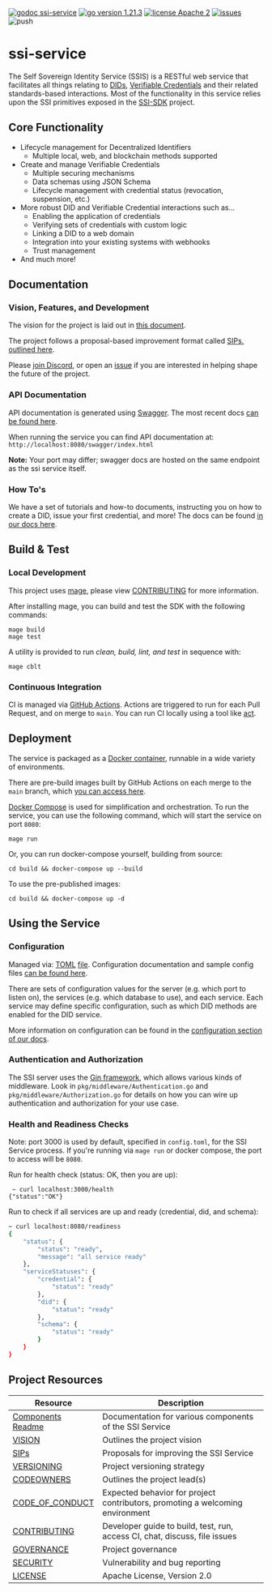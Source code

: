 [![godoc ssi-service](https://img.shields.io/badge/godoc-ssi--service-blue)](https://github.com/TBD54566975/ssi-service)
[![go version 1.21.3](https://img.shields.io/badge/go_version-1.21.3-brightgreen)](https://go.dev/)
[![license Apache 2](https://img.shields.io/badge/license-Apache%202-black)](https://github.com/TBD54566975/ssi-service/blob/main/LICENSE)
[![issues](https://img.shields.io/github/issues/TBD54566975/ssi-service)](https://github.com/TBD54566975/ssi-service/issues)
![push](https://github.com/TBD54566975/ssi-service/workflows/ssi-service-ci/badge.svg?branch=main&event=push)

# ssi-service

The Self Sovereign Identity Service (SSIS) is a RESTful web service that facilitates all things relating
to [DIDs](https://www.w3.org/TR/did-core/),
[Verifiable Credentials](https://www.w3.org/TR/vc-data-model) and their related standards-based interactions. Most of
the functionality in this service
relies upon the SSI primitives exposed in the [SSI-SDK](https://github.com/TBD54566975/ssi-sdk) project.

## Core Functionality

- Lifecycle management for Decentralized Identifiers
    - Multiple local, web, and blockchain methods supported
- Create and manage Verifiable Credentials
    - Multiple securing mechanisms
    - Data schemas using JSON Schema
    - Lifecycle management with credential status (revocation, suspension, etc.)
- More robust DID and Verifiable Credential interactions such as...
    - Enabling the application of credentials
    - Verifying sets of credentials with custom logic
    - Linking a DID to a web domain
    - Integration into your existing systems with webhooks
    - Trust management
- And much more!

## Documentation

### Vision, Features, and Development

The vision for the project is laid out in [this document](doc/service/vision.md).

The project follows a proposal-based improvement format called [SIPs, outlined here](sip/README.md).

Please [join Discord](https://discord.com/invite/tbd), or open an [issue](https://github.com/TBD54566975/ssi-service/issues) if you are interested in helping shape the future of the
project.

### API Documentation

API documentation is generated using [Swagger](https://swagger.io/). The most recent
docs [can be found here](doc/swagger.yaml).

When running the service you can find API documentation at: `http://localhost:8080/swagger/index.html`

**Note:** Your port may differ; swagger docs are hosted on the same endpoint as the ssi service itself.

### How To's

We have a set of tutorials and how-to documents, instructing you on how to create a DID, issue your first credential,
and more! The docs can be found [in our docs here](doc/README.md).

## Build & Test

### Local Development
This project uses [mage](https://magefile.org/), please
view [CONTRIBUTING](https://github.com/TBD54566975/ssi-service/blob/main/CONTRIBUTING.md) for more information.

After installing mage, you can build and test the SDK with the following commands:

```
mage build
mage test
```

A utility is provided to run _clean, build, lint, and test_ in sequence with:

```
mage cblt
```

### Continuous Integration

CI is managed via [GitHub Actions](https://github.com/TBD54566975/ssi-service/actions). Actions are triggered to run for
each Pull Request, and on merge to `main`.
You can run CI locally using a tool like [act](https://github.com/nektos/act).

## Deployment

The service is packaged as a [Docker container](https://www.docker.com/), runnable in a wide variety of
environments.

There are pre-build images built by GitHub Actions on each merge to the `main` branch,
which [you can access here](https://github.com/orgs/TBD54566975/packages?repo_name=ssi-service).

[Docker Compose](https://docs.docker.com/compose/) is used for simplification and orchestration. To run
the service, you can use the following command, which will start the service on port `8080`:

```shell
mage run
```

Or, you can run docker-compose yourself, building from source:

```shell
cd build && docker-compose up --build
```

To use the pre-published images:

```shell
cd build && docker-compose up -d
```

## Using the Service

### Configuration

Managed via:
[TOML](https://toml.io/en/) [file](config/dev.toml). Configuration documentation and sample config
files [can be found here](config/README.md).

There are sets of configuration values for the server (e.g. which port to listen on), the services (e.g. which database
to use),
and each service. Each service may define specific configuration, such as which DID methods are enabled for the DID
service.

More information on configuration can be found in the [configuration section of our docs](doc/README.md).

### Authentication and Authorization

The SSI server uses the [Gin framework](https://github.com/gin-gonic/gin), which allows various kinds of middleware.
Look in `pkg/middleware/Authentication.go` and `pkg/middleware/Authorization.go` for details on how you can wire up
authentication and authorization for your use case.

### Health and Readiness Checks

Note: port 3000 is used by default, specified in `config.toml`, for the SSI Service process. If you're running
via `mage run` or docker compose, the port to access will be `8080`.

Run for health check (status: OK, then you are up):

```shell
 ~ curl localhost:3000/health
{"status":"OK"}
```

Run to check if all services are up and ready (credential, did, and schema):

```bash
~ curl localhost:8080/readiness
{
    "status": {
        "status": "ready",
        "message": "all service ready"
    },
    "serviceStatuses": {
        "credential": {
            "status": "ready"
        },
        "did": {
            "status": "ready"
        },
        "schema": {
            "status": "ready"
        }
    }
}
```

## Project Resources

| Resource                                                                                   | Description                                                                   |
|--------------------------------------------------------------------------------------------|-------------------------------------------------------------------------------|
| [Components Readme](https://github.com/TBD54566975/ssi-service/blob/main/doc/README.md)    | Documentation for various components of the SSI Service                       |
| [VISION](https://github.com/TBD54566975/ssi-service/blob/main/doc/VISION.md)               | Outlines the project vision                                                   |
| [SIPs](sip/README.md)                                                                      | Proposals for improving the SSI Service                                       |
| [VERSIONING](https://github.com/TBD54566975/ssi-service/blob/main/doc/VERSIONING.md)       | Project versioning strategy                                                   |
| [CODEOWNERS](https://github.com/TBD54566975/ssi-service/blob/main/CODEOWNERS)              | Outlines the project lead(s)                                                  |
| [CODE_OF_CONDUCT](https://github.com/TBD54566975/ssi-service/blob/main/CODE_OF_CONDUCT.md) | Expected behavior for project contributors, promoting a welcoming environment |
| [CONTRIBUTING](https://github.com/TBD54566975/ssi-service/blob/main/CONTRIBUTING.md)       | Developer guide to build, test, run, access CI, chat, discuss, file issues    |
| [GOVERNANCE](https://github.com/TBD54566975/ssi-service/blob/main/GOVERNANCE.md)           | Project governance                                                            |
| [SECURITY](https://github.com/TBD54566975/ssi-service/blob/main/SECURITY.md)               | Vulnerability and bug reporting                                               |
| [LICENSE](https://github.com/TBD54566975/ssi-service/blob/main/LICENSE)                    | Apache License, Version 2.0                                                   |
